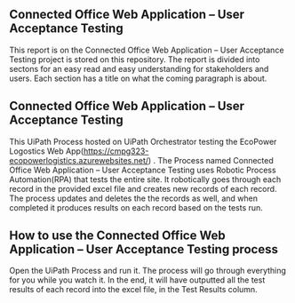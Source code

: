 
## Connected Office Web Application – User Acceptance Testing
This report is on the Connected Office Web Application – User Acceptance Testing project is stored on this repository. The report is divided into sectons for an easy read and easy understanding for stakeholders and users. Each section has a title on what the coming paragraph is about.

## Connected Office Web Application – User Acceptance Testing
This UiPath Process hosted on UiPath Orchestrator testing the EcoPower Logostics Web App(https://cmpg323-ecopowerlogistics.azurewebsites.net/) . The Process named Connected Office Web Application – User Acceptance Testing uses Robotic Process Automation(RPA) that tests the entire site. It robotically goes through each record in the provided excel file and creates new records of each record. The process updates and deletes the the records as well, and when completed it produces results on each record based on the tests run. 

## How to use the Connected Office Web Application – User Acceptance Testing process
Open the UiPath Process and run it. The process will go through everything for you while you watch it. In the end, it will have outputted all the test results of each record into the excel file, in the Test Results column. 
